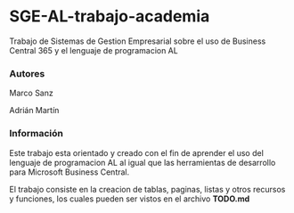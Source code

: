 # SGE-AL-trabajo-academia
Trabajo de Sistemas de Gestion Empresarial sobre el uso de Business Central 365 y el lenguaje de programacion AL

### Autores
Marco Sanz

Adrián Martín

### Información
Este trabajo esta orientado y creado con el fin de aprender el uso del lenguaje de programacion AL al igual que las herramientas de desarrollo para Microsoft Business Central.

El trabajo consiste en la creacion de tablas, paginas, listas y otros recursos y funciones, los cuales pueden ser vistos en el archivo **TODO.md** 

